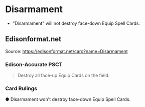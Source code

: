 # Disarmament

*   "Disarmament" will not destroy face-down Equip Spell Cards.

## Edisonformat.net

Source: https://edisonformat.net/card?name=Disarmament

### Edison-Accurate PSCT

> Destroy all face-up Equip Cards on the field.

### Card Rulings

● Disarmament won't destroy face-down Equip Spell Cards.
            